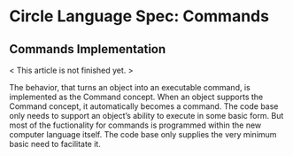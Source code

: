 ﻿Circle Language Spec: Commands
==============================

Commands Implementation
-----------------------

< This article is not finished yet. >

The behavior, that turns an object into an executable command, is implemented as the Command concept. When an object supports the Command concept, it automatically becomes a command. The code base only needs to support an object’s ability to execute in some basic form. But most of the fuctionality for commands is programmed within the new computer language itself. The code base only supplies the very minimum basic need to facilitate it.
